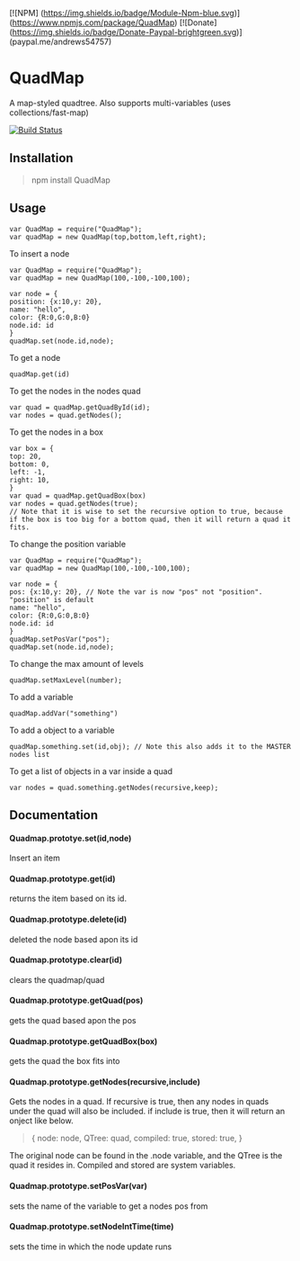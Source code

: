 [![NPM] (https://img.shields.io/badge/Module-Npm-blue.svg)] (https://www.npmjs.com/package/QuadMap)
[![Donate] (https://img.shields.io/badge/Donate-Paypal-brightgreen.svg)] (paypal.me/andrews54757)
# QuadMap
A map-styled quadtree. Also supports multi-variables (uses collections/fast-map)


[![Build Status](https://travis-ci.org/AJS-development/QuadMap.svg?branch=master)](https://travis-ci.org/AJS-development/QuadMap)


## Installation

> npm install QuadMap

## Usage
```
var QuadMap = require("QuadMap");
var quadMap = new QuadMap(top,bottom,left,right);
```

To insert a node


```
var QuadMap = require("QuadMap");
var quadMap = new QuadMap(100,-100,-100,100);

var node = {
position: {x:10,y: 20},
name: "hello",
color: {R:0,G:0,B:0}
node.id: id
}
quadMap.set(node.id,node);
```


To get a node


```
quadMap.get(id)
```

To get the nodes in the nodes quad


```
var quad = quadMap.getQuadById(id);
var nodes = quad.getNodes();
```

To get the nodes in a box

```
var box = {
top: 20,
bottom: 0,
left: -1,
right: 10,
}
var quad = quadMap.getQuadBox(box)
var nodes = quad.getNodes(true);
// Note that it is wise to set the recursive option to true, because if the box is too big for a bottom quad, then it will return a quad it fits.
```


To change the position variable 


```
var QuadMap = require("QuadMap");
var quadMap = new QuadMap(100,-100,-100,100);

var node = {
pos: {x:10,y: 20}, // Note the var is now "pos" not "position". "position" is default
name: "hello",
color: {R:0,G:0,B:0}
node.id: id
}
quadMap.setPosVar("pos");
quadMap.set(node.id,node);
```


To change the max amount of levels


```
quadMap.setMaxLevel(number);
```


To add a variable


``quadMap.addVar("something")``


To add a object to a variable


```
quadMap.something.set(id,obj); // Note this also adds it to the MASTER nodes list
```


To get a list of objects in a var inside a quad


```
var nodes = quad.something.getNodes(recursive,keep);
```

## Documentation

#### Quadmap.prototye.set(id,node)
Insert an item

#### Quadmap.prototype.get(id)
returns the item based on its id.

#### Quadmap.prototype.delete(id)
deleted the node based apon its id

#### Quadmap.prototype.clear(id)
clears the quadmap/quad

#### Quadmap.prototype.getQuad(pos)
gets the quad based apon the pos

#### Quadmap.prototype.getQuadBox(box)
gets the quad the box fits into

#### Quadmap.prototype.getNodes(recursive,include)
Gets the nodes in a quad. If recursive is true, then any nodes in quads under the quad will also be included. if include is true, then it will return an onject like below.
> {
> node: node,
> QTree: quad,
> compiled: true,
> stored: true,
>}

The original node can be found in the .node variable, and the QTree is the quad it resides in. Compiled and stored are system variables.
#### Quadmap.prototype.setPosVar(var)
sets the name of the variable to get a nodes pos from

#### Quadmap.prototype.setNodeIntTime(time)
sets the time in which the node update runs
